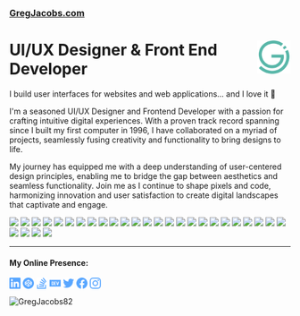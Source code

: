 <h3 style="font-size:1.15em;margin-top:0;">
    <a 
        href="https://www.gregjacobs.com" 
        title="GregJacobs.com" 
        alt="GregJacobs.com"
        target="_blank"
        rel="nofollow"
        >
            GregJacobs.com
    </a>
</h3>
<div>
    <a href="https://www.gregjacobs.com" target="_blank">
        <img 
            src="https://raw.githubusercontent.com/GregJacobs82/GregJacobs82/master/img/gregjacobs-icon.svg" 
            alt="GregJacobs.com Logo - by Greg Jacobs"
            title="GregJacobs.com Logo - by Greg Jacobs"
            align="right"
            height="60" 
        >
    </a>
    <h1 align="left">UI/UX Designer &amp; Front End Developer</h1>
</div>

<p>I build user interfaces for websites and web applications... and I love it 🙂</p>

<p>I'm a seasoned UI/UX Designer and Frontend Developer with a passion for crafting intuitive digital experiences. With a proven track record spanning since I built my first computer in 1996, I have collaborated on a myriad of projects, seamlessly fusing creativity and functionality to bring designs to life.
</p>

<p>My journey has equipped me with a deep understanding of user-centered design principles, enabling me to bridge the gap between aesthetics and seamless functionality. Join me as I continue to shape pixels and code, harmonizing innovation and user satisfaction to create digital landscapes that captivate and engage.</p>

<p align="left">
<img src="https://img.shields.io/badge/html5-%23E34F26.svg?style=for-the-badge&logo=html5&logoColor=white">
<img src="https://img.shields.io/badge/css3-%231572B6.svg?style=for-the-badge&logo=css3&logoColor=white">
<img src="https://img.shields.io/badge/SASS-hotpink.svg?style=for-the-badge&logo=SASS&logoColor=white">
<img src="https://img.shields.io/badge/bootstrap-%238511FA.svg?style=for-the-badge&logo=bootstrap&logoColor=white">
<img src="https://img.shields.io/badge/vite-%23646CFF.svg?style=for-the-badge&logo=vite&logoColor=white">
<img src="https://img.shields.io/badge/vuejs-%2335495e.svg?style=for-the-badge&logo=vuedotjs&logoColor=%234FC08D">
<img src="https://img.shields.io/badge/Vuetify-1867C0?style=for-the-badge&logo=vuetify&logoColor=AEDDFF">
<img src="https://img.shields.io/badge/Nuxt-002E3B?style=for-the-badge&logo=nuxtdotjs&logoColor=#00DC82">
<img src="https://img.shields.io/badge/react-%2320232a.svg?style=for-the-badge&logo=react&logoColor=%2361DAFB">
<img src="https://img.shields.io/badge/firebase-%23039BE5.svg?style=for-the-badge&logo=firebase">
<img src="https://img.shields.io/badge/-cypress-%23E5E5E5?style=for-the-badge&logo=cypress&logoColor=058a5e">
<img src="https://img.shields.io/badge/-jest-%23C21325?style=for-the-badge&logo=jest&logoColor=white">
<img src="https://img.shields.io/badge/-ApolloGraphQL-311C87?style=for-the-badge&logo=apollo-graphql">
<img src="https://img.shields.io/badge/-GraphQL-E10098?style=for-the-badge&logo=graphql&logoColor=white">
<img src="https://img.shields.io/badge/chart.js-F5788D.svg?style=for-the-badge&logo=chart.js&logoColor=white">
<img src="https://img.shields.io/badge/GULP-%23CF4647.svg?style=for-the-badge&logo=gulp&logoColor=white">
<img src="https://img.shields.io/badge/laravel-%23FF2D20.svg?style=for-the-badge&logo=laravel&logoColor=white">
<img src="https://img.shields.io/badge/NPM-%23CB3837.svg?style=for-the-badge&logo=npm&logoColor=white">
<img src="https://img.shields.io/badge/yarn-%232C8EBB.svg?style=for-the-badge&logo=yarn&logoColor=white">
<img src="https://img.shields.io/badge/node.js-6DA55F?style=for-the-badge&logo=node.js&logoColor=white">
<img src="https://img.shields.io/badge/styled--components-DB7093?style=for-the-badge&logo=styled-components&logoColor=white">
<img src="https://img.shields.io/badge/netlify-%23000000.svg?style=for-the-badge&logo=netlify&logoColor=#00C7B7">
<img src="https://img.shields.io/badge/heroku-%23430098.svg?style=for-the-badge&logo=heroku&logoColor=white">
<img src="https://img.shields.io/badge/github%20pages-121013?style=for-the-badge&logo=github&logoColor=white">
<img src="https://img.shields.io/badge/jquery-%230769AD.svg?style=for-the-badge&logo=jquery&logoColor=white">
<img src="https://img.shields.io/badge/javascript-%23323330.svg?style=for-the-badge&logo=javascript&logoColor=%23F7DF1E">
<img src="https://img.shields.io/badge/typescript-%23007ACC.svg?style=for-the-badge&logo=typescript&logoColor=white">
<img src="https://img.shields.io/badge/php-%23777BB4.svg?style=for-the-badge&logo=php&logoColor=white">
<img src="https://img.shields.io/badge/phpstorm-143?style=for-the-badge&logo=phpstorm&logoColor=black&color=black&labelColor=darkorchid">
</p>

<hr>

<h4>My Online Presence:</h4>

<!-- NOTE: Github strips style and other styling attributes, like "fill" on SVG <path> elements. It will even strip this comment ;) @Greg -->
<p class="gregs-custom-icons" align="left">
<a href="https://linkedin.com/in/gregjacobz" target="_blank"><img align="center" src="https://raw.githubusercontent.com/GregJacobs82/GregJacobs82/master/social/linkedin.svg" alt="gregjacobs" height="20" width="20" /></a>
<a href="https://codepen.io/gregjacobs" target="_blank"><img align="center" src="https://raw.githubusercontent.com/GregJacobs82/GregJacobs82/master/social/codepen.svg" alt="gregjacobs" height="20" width="20" /></a>
<a href="https://stackoverflow.com/users/7326737/greg" target="_blank"><img align="center" src="https://raw.githubusercontent.com/GregJacobs82/GregJacobs82/master/social/stackoverflow.svg" alt="gregjacobs82" height="20" width="20" /></a>
<a href="https://dev.to/gregjacobs" target="_blank"><img align="center" src="https://raw.githubusercontent.com/GregJacobs82/GregJacobs82/master/social/dev-dot-to.svg" alt="gregjacobs" height="20" width="20" /></a>
<a href="https://twitter.com/gregjacobs" target="_blank"><img align="center" src="https://raw.githubusercontent.com/GregJacobs82/GregJacobs82/master/social/twitter.svg" alt="gregjacobs" height="20" width="20" /></a>
<a href="https://fb.com/gregoryjacobsdesigns" target="_blank"><img align="center" src="https://raw.githubusercontent.com/GregJacobs82/GregJacobs82/master/social/facebook.svg" alt="gregoryjacobsdesigns" height="20" width="20" /></a>
<a href="https://instagram.com/gregjacobz" target="_blank"><img align="center" src="https://raw.githubusercontent.com/GregJacobs82/GregJacobs82/master/social/instagram.svg" alt="officialgregjacobs" height="20" width="20" /></a>
</p>

<p align="left"> <img src="https://komarev.com/ghpvc/?username=gregjacobs82" alt="GregJacobs82" /> </p>
